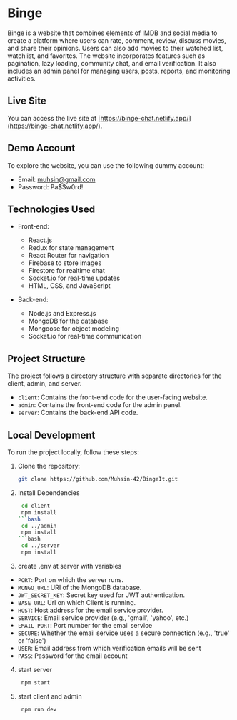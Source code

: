 # Binge

Binge is a website that combines elements of IMDB and social media to create a platform where users can rate, comment, review, discuss movies, and share their opinions. Users can also add movies to their watched list, watchlist, and favorites. The website incorporates features such as pagination, lazy loading, community chat, and email verification. It also includes an admin panel for managing users, posts, reports, and monitoring activities.

## Live Site

You can access the live site at [https://binge-chat.netlify.app/](https://binge-chat.netlify.app/).

## Demo Account

To explore the website, you can use the following dummy account:

- Email: muhsin@gmail.com
- Password: Pa$$w0rd!

## Technologies Used

- Front-end:
  - React.js
  - Redux for state management
  - React Router for navigation
  - Firebase to store images
  - Firestore for realtime chat
  - Socket.io for real-time updates
  - HTML, CSS, and JavaScript

- Back-end:
  - Node.js and Express.js
  - MongoDB for the database
  - Mongoose for object modeling
  - Socket.io for real-time communication

## Project Structure

The project follows a directory structure with separate directories for the client, admin, and server.

- `client`: Contains the front-end code for the user-facing website.
- `admin`: Contains the front-end code for the admin panel.
- `server`: Contains the back-end API code.

## Local Development

To run the project locally, follow these steps:

1. Clone the repository:

   ```bash
   git clone https://github.com/Muhsin-42/BingeIt.git

2. Install Dependencies
   ```bash
    cd client
    npm install
   ```bash
    cd ../admin
    npm install
   ```bash
    cd ../server
    npm install

3. create .env at server with variables
- `PORT`: Port on which the server runs.
- `MONGO_URL`: URI of the MongoDB database.
- `JWT_SECRET_KEY`: Secret key used for JWT authentication.
- `BASE_URL`: Url on which Client is running.
- `HOST`: Host address for the email service provider.
- `SERVICE`: Email service provider (e.g., 'gmail', 'yahoo', etc.)
- `EMAIL_PORT`: Port number for the email service
- `SECURE`: Whether the email service uses a secure connection (e.g., 'true' or 'false')
- `USER`: Email address from which verification emails will be sent
- `PASS`: Password for the email account


4. start server
   ```bash
    npm start

5. start client and admin
   ```bash
    npm run dev
